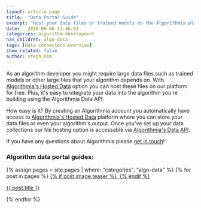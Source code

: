 ```yaml
---
layout: article_page
title:  "Data Portal Guide"
excerpt: "Host your data files or trained models on the Algorithmia platform for free."
date:   2016-06-06 11:46:03
categories: algorithm-development
nav_children: algo-data
tags: [data-connectors-overview]
show_related: false
author: steph_kim
---
```


As an algorithm developer you might require large data files such as trained models or other large files that your algorithm depends on. With <a href="https://algorithmia.com/data/hosted">Algorithmia's Hosted Data</a> option you can host these files on our platform for free. Plus, it's easy to integrate your data into the algorithm you're building using the Algorithmia Data API.

How easy is it? By creating an Algorithmia account you automatically have access to <a href="https://algorithmia.com/data/hosted">Algorithmia's Hosted Data</a> platform where you can store your data files or even your algorithm's output. Once you've set up your data collections our file hosting option is accessable via <a href="http://docs.algorithmia.com/#data-api-specification">Algorithmia's Data API</a>.

If you have any questions about Algorithmia please <a href="mailto:support@algorithmia.com">get in touch</a>!

### Algorithm data portal guides:
<div class="col-xs-3 lang-tile">
  {% assign pages = site.pages | where: "categories", "algo-data" %}
  {% for post in pages %}
  		<a  href="{{ post.url }}">
  		{% if post.image.teaser %}
		<img  src="{{ site.url }}{{ site.baseurl }}/images{{ post.image.teaser }}" alt="" itemprop="image">
		{% endif %}
		</a>
		<p class="lg"><a  href="{{ post.url }}">{{ post.title }}</a></p>
  {% endfor %}
</div>
